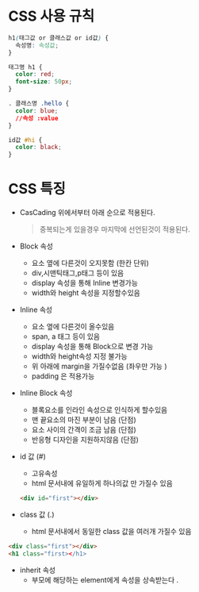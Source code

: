 # CSS 사용 규칙

```css
h1(태그값 or 클래스값 or id값) {
  속성명: 속성값;
}

태그명 h1 {
  color: red;
  font-size: 50px;
}

. 클래스명 .hello {
  color: blue;
  //속성 :value
}

id값 #hi {
  color: black;
}
```

# CSS 특징

- CasCading 위에서부터 아래 순으로 적용된다.

  > 중복되는게 있을경우 마지막에 선언된것이 적용된다.

- Block 속성

  - 요소 옆에 다른것이 오지못함 (한칸 단위)
  - div,시맨틱태그,p태그 등이 있음
  - display 속성을 통해 Inline 변경가능
  - width와 height 속성을 지정할수있음

- Inline 속성

  - 요소 옆에 다른것이 올수있음
  - span, a 태그 등이 있음
  - display 속성을 통해 Block으로 변경 가능
  - width와 height속성 지정 불가능
  - 위 아래에 margin을 가질수없음 (좌우만 가능 )
  - padding 은 적용가능

- Inline Block 속성

  - 블록요소를 인라인 속성으로 인식하게 할수있음
  - 맨 끝요소의 마진 부분이 남음 (단점)
  - 요소 사이의 간격이 조금 남음 (단점)
  - 반응형 디자인을 지원하지않음 (단점)

- id 값 (#)

  - 고유속성
  - html 문서내에 유일하게 하나의값 만 가질수 있음

  ```html
  <div id="first"></div>
  ```

- class 값 (.)
  - html 문서내에서 동일한 class 값을 여러개 가질수 있음

```html
<div class="first"></div>
<h1 class="first></h1>
```

- inherit 속성
  - 부모에 해당하는 element에게 속성을 상속받는다 .
